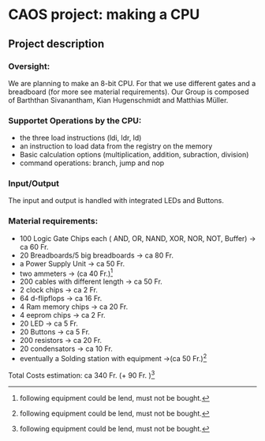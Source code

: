 
# CAOS project: making a CPU
## Project description

### Oversight:
We are planning to make an 8-bit CPU. For that we use different gates and a breadboard (for more see material requirements). Our Group is composed of  Barththan Sivanantham, Kian Hugenschmidt and Matthias Müller.

### Supportet Operations by the CPU:
* the three load instructions (ldi, ldr, ld)
* an instruction to load data from the registry on the memory
* Basic calculation options (multiplication, addition, subraction, division)
* command operations: branch, jump and nop

### Input/Output
The input and output is handled with integrated LEDs and Buttons.

### Material requirements:
* 100 Logic Gate Chips each ( AND, OR, NAND, XOR, NOR, NOT, Buffer)											-> ca 60 Fr.
* 20 Breadboards/5 big breadboards 	-> ca 80 Fr.
* a Power Supply Unit							-> ca 50 Fr.
* two ammeters										-> (ca 40 Fr.)[^1]
* 200 cables with different length		-> ca 50 Fr.
* 2 clock chips										-> ca 2 Fr.
* 64 d-flipflops 										-> ca 16 Fr.
* 4 Ram memory chips							-> ca 20 Fr.
* 4 eeprom chips									-> ca 2 Fr.
* 20 LED 												-> ca 5 Fr.
* 20 Buttons											-> ca 5 Fr.
* 200 resistors										-> ca 20 Fr.
* 20 condensators									-> ca 10 Fr.
* eventually a Solding station with equipment ->(ca 50 Fr.)[^1]

Total Costs estimation:  ca 340 Fr. (+ 90 Fr. )[^1]


[^1]: following equipment could be lend, must not be bought.
<!--stackedit_data:
eyJoaXN0b3J5IjpbODA4NjY4MTY0LC0xMzAzOTY1OCw4MDg2Nj
gxNjQsLTM2OTA5NTkwMCwtMTIxOTYzODkzOSwxNjE1MjM0MzQ5
LDE4NTA3MTk4MzksOTAyMjcwODUxLDEwNzYwMDc4MzEsLTE2Nj
g2OTA0MDIsMTQ2NjkzNDEyNywxMzA4NjU2MTAwLDEzMzEwMTM5
MDksLTE4MDQxNzgyMjksLTkwMjE0NTAxMywtMjEzOTExNDYyOC
wxOTEyNTg4NzMzLDczMDk5ODExNl19
-->